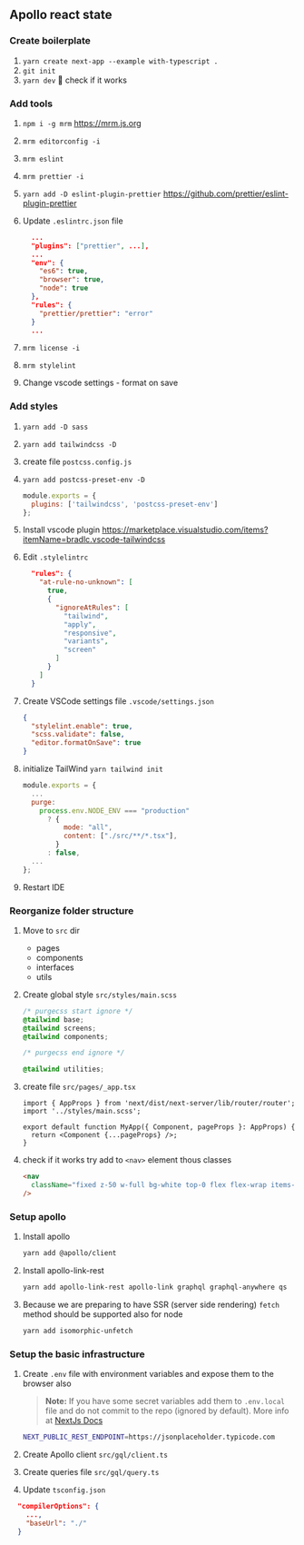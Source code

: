 ## Apollo react state

### Create boilerplate

1. `yarn create next-app --example with-typescript .`
1. `git init`
1. `yarn dev` 🌟 check if it works

### Add tools

1. `npm i -g mrm` https://mrm.js.org
1. `mrm editorconfig -i`
1. `mrm eslint`
1. `mrm prettier -i`
1. `yarn add -D eslint-plugin-prettier` https://github.com/prettier/eslint-plugin-prettier
1. Update `.eslintrc.json` file

   ```json
     ...
     "plugins": ["prettier", ...],
     ...
     "env": {
       "es6": true,
       "browser": true,
       "node": true
     },
     "rules": {
       "prettier/prettier": "error"
     }
     ...
   ```

1. `mrm license -i`
1. `mrm stylelint`
1. Change vscode settings - format on save

### Add styles

1. `yarn add -D sass`
1. `yarn add tailwindcss -D`
1. create file `postcss.config.js`
1. `yarn add postcss-preset-env -D`

   ```js
   module.exports = {
     plugins: ['tailwindcss', 'postcss-preset-env']
   };
   ```

1. Install vscode plugin https://marketplace.visualstudio.com/items?itemName=bradlc.vscode-tailwindcss
1. Edit `.stylelintrc`

   ```json
     "rules": {
       "at-rule-no-unknown": [
         true,
         {
           "ignoreAtRules": [
             "tailwind",
             "apply",
             "responsive",
             "variants",
             "screen"
           ]
         }
       ]
     }
   ```

1. Create VSCode settings file `.vscode/settings.json`

   ```json
   {
     "stylelint.enable": true,
     "scss.validate": false,
     "editor.formatOnSave": true
   }
   ```

1. initialize TailWind `yarn tailwind init`

   ```js
   module.exports = {
     ...
     purge:
       process.env.NODE_ENV === "production"
         ? {
             mode: "all",
             content: ["./src/**/*.tsx"],
           }
         : false,
     ...
   };
   ```

1. Restart IDE

### Reorganize folder structure

1. Move to `src` dir
   - pages
   - components
   - interfaces
   - utils
1. Create global style `src/styles/main.scss`

   ```scss
   /* purgecss start ignore */
   @tailwind base;
   @tailwind screens;
   @tailwind components;

   /* purgecss end ignore */

   @tailwind utilities;
   ```

1. create file `src/pages/_app.tsx`

   ```tsx
   import { AppProps } from 'next/dist/next-server/lib/router/router';
   import '../styles/main.scss';

   export default function MyApp({ Component, pageProps }: AppProps) {
     return <Component {...pageProps} />;
   }
   ```

1. check if it works try add to `<nav>` element thous classes

   ```html
   <nav
     className="fixed z-50 w-full bg-white top-0 flex flex-wrap items-center gap-2 px-2 py-3 shadow-lg"
   />
   ```

### Setup apollo

1. Install apollo

   ```sh
   yarn add @apollo/client
   ```

1. Install apollo-link-rest

   ```sh
   yarn add apollo-link-rest apollo-link graphql graphql-anywhere qs
   ```

1. Because we are preparing to have SSR (server side rendering) `fetch` method should be supported also for node

   ```sh
   yarn add isomorphic-unfetch
   ```

### Setup the basic infrastructure

1. Create `.env` file with environment variables and expose them to the browser also

   > **Note:** If you have some secret variables add them to `.env.local` file and do not commit to the repo (ignored by default). More info at [NextJs Docs](https://nextjs.org/docs/basic-features/environment-variables#exposing-environment-variables-to-the-browser)

   ```sh
   NEXT_PUBLIC_REST_ENDPOINT=https://jsonplaceholder.typicode.com
   ```

1. Create Apollo client `src/gql/client.ts`
1. Create queries file `src/gql/query.ts`
1. Update `tsconfig.json`

```json
  "compilerOptions": {
    ...,
    "baseUrl": "./"
  }
```
